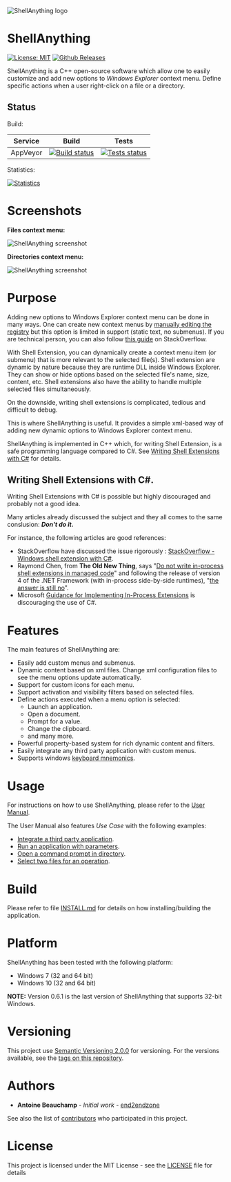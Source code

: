 ![ShellAnything logo](docs/ShellAnything-splashscreen.jpg?raw=true)


# ShellAnything #
[![License: MIT](https://img.shields.io/badge/License-MIT-yellow.svg)](https://opensource.org/licenses/MIT)
[![Github Releases](https://img.shields.io/github/release/end2endzone/shellanything.svg)](https://github.com/end2endzone/shellanything/releases)

ShellAnything is a C++ open-source software which allow one to easily customize and add new options to *Windows Explorer* context menu. Define specific actions when a user right-click on a file or a directory.




## Status ##

Build:

| Service | Build | Tests |
|----|-------|-------|
| AppVeyor | [![Build status](https://img.shields.io/appveyor/ci/end2endzone/ShellAnything/master.svg?logo=appveyor)](https://ci.appveyor.com/project/end2endzone/shellanything) | [![Tests status](https://img.shields.io/appveyor/tests/end2endzone/shellanything/master.svg?logo=appveyor)](https://ci.appveyor.com/project/end2endzone/shellanything/branch/master/tests) |


Statistics:

[![Statistics](https://buildstats.info/appveyor/chart/end2endzone/shellanything)](https://ci.appveyor.com/project/end2endzone/shellanything/branch/master)




# Screenshots #

**Files context menu:**

![ShellAnything screenshot](docs/screenshot_file.png?raw=true)


**Directories context menu:**

![ShellAnything screenshot](docs/screenshot_folder.png?raw=true)




# Purpose #

Adding new options to Windows Explorer context menu can be done in many ways. One can create new context menus by [manually editing the registry](https://www.groovypost.com/howto/add-any-program-windows-context-menu/) but this option is limited in support (static text, no submenus). If you are technical person, you can also follow [this guide](https://stackoverflow.com/questions/20449316/how-add-context-menu-item-to-windows-explorer-for-folders) on StackOverflow.

With Shell Extension, you can dynamically create a context menu item (or submenu) that is more relevant to the selected file(s).
Shell extension are dynamic by nature because they are runtime DLL inside Windows Explorer. They can show or hide options based on the selected file's name, size, content, etc.
Shell extensions also have the ability to handle multiple selected files simultaneously.

On the downside, writing shell extensions is complicated, tedious and difficult to debug. 

This is where ShellAnything is useful. It provides a simple xml-based way of adding new dynamic options to Windows Explorer context menu.

ShellAnything is implemented in C++ which, for writing Shell Extension, is a safe programming language compared to C#. See [Writing Shell Extensions with C&#35;](#writing-shell-extensions-with-c) for details.



## Writing Shell Extensions with C&#35;. ##

Writing Shell Extensions with C# is possible but highly discouraged and probably not a good idea.

Many articles already discussed the subject and they all comes to the same conslusion: ***Don't do it.***

For instance, the following articles are good references:
* StackOverflow have discussed the issue rigorously : [StackOverflow - Windows shell extension with C#](https://stackoverflow.com/questions/2194572/windows-shell-extension-with-c-sharp/2194638#2194638).
* Raymond Chen, from **The Old New Thing**, says "[Do not write in-process shell extensions in managed code](https://devblogs.microsoft.com/oldnewthing/20061218-01/?p=28693)" and following the release of version 4 of the .NET Framework (with in-process side-by-side runtimes), "[the answer is still no](https://devblogs.microsoft.com/oldnewthing/?p=5163)".
* Microsoft [Guidance for Implementing In-Process Extensions](https://docs.microsoft.com/en-us/previous-versions/windows/desktop/legacy/dd758089(v=vs.85)) is discouraging the use of C#.




# Features #

The main features of ShellAnything are:

* Easily add custom menus and submenus.
* Dynamic content based on xml files. Change xml configuration files to see the menu options update automatically.
* Support for custom icons for each menu.
* Support activation and visibility filters based on selected files.
* Define actions executed when a menu option is selected:
  * Launch an application.
  * Open a document.
  * Prompt for a value.
  * Change the clipboard.
  * and many more.
* Powerful property-based system for rich dynamic content and filters.
* Easily integrate any third party application with custom menus.
* Supports windows [keyboard mnemonics](https://en.wikipedia.org/wiki/Mnemonics_(keyboard)).



# Usage #

For instructions on how to use ShellAnything, please refer to the [User Manual](UserManual.md).

The User Manual also features *Use Case* with the following examples:

* [Integrate a third party application](UserManual.md#integrate-a-third-party-application).
* [Run an application with parameters](UserManual.md#run-an-application-with-parameters).
* [Open a command prompt in directory](UserManual.md#open-a-command-prompt-in-directory).
* [Select two files for an operation](UserManual.md#select-two-files-for-an-operation).




# Build #

Please refer to file [INSTALL.md](INSTALL.md) for details on how installing/building the application.




# Platform #

ShellAnything has been tested with the following platform:

*   Windows 7 (32 and 64 bit)
*   Windows 10 (32 and 64 bit)

**NOTE:** Version 0.6.1 is the last version of ShellAnything that supports 32-bit Windows.



# Versioning #

This project use [Semantic Versioning 2.0.0](http://semver.org/) for versioning. For the versions available, see the [tags on this repository](https://github.com/end2endzone/ShellAnything/tags).




# Authors #

* **Antoine Beauchamp** - *Initial work* - [end2endzone](https://github.com/end2endzone)

See also the list of [contributors](https://github.com/end2endzone/ShellAnything/blob/master/AUTHORS) who participated in this project.




# License #

This project is licensed under the MIT License - see the [LICENSE](LICENSE) file for details
